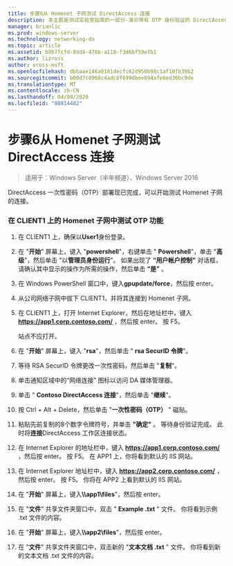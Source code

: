```yaml
---
title: 步骤6从 Homenet 子网测试 DirectAccess 连接
description: 本主题是测试实验室指南的一部分-演示带有 OTP 身份验证的 DirectAccess 和用于 Windows Server 2016 的 RSA SecurID
manager: brianlic
ms.prod: windows-server
ms.technology: networking-da
ms.topic: article
ms.assetid: b9b77cfd-8dd4-476b-a118-f3d6bf59e7b1
ms.author: lizross
author: eross-msft
ms.openlocfilehash: dbbaae146a0101decfc62d950b98c1af10fb39b2
ms.sourcegitcommit: b00d7c8968c4adc8f699dbee694afe6ed36bc9de
ms.translationtype: MT
ms.contentlocale: zh-CN
ms.lasthandoff: 04/08/2020
ms.locfileid: "80814402"
---
```

# <a name="step-6-test-directaccess-connectivity-from-the-homenet-subnet"></a>步骤6从 Homenet 子网测试 DirectAccess 连接

>适用于：Windows Server（半年频道）、Windows Server 2016

DirectAccess 一次性密码（OTP）部署现已完成，可以开始测试 Homenet 子网的连接。  
  
### <a name="to-test-otp-functionality-from-the-homenet-subnet-on-client1"></a>在 CLIENT1 上的 Homenet 子网中测试 OTP 功能  
  
1. 在 CLIENT1 上，确保以**User1**身份登录。  
  
2. 在 "**开始**" 屏幕上，键入 "**powershell**"，右键单击 " **Powershell**"，单击 "**高级**"，然后单击 "以**管理员身份运行**"。 如果出现了 **“用户帐户控制”** 对话框，请确认其中显示的操作为所需的操作，然后单击 **“是”** 。  
  
3. 在 Windows PowerShell 窗口中，键入**gpupdate/force**，然后按 enter。  
  
4. 从公司网络子网中拔下 CLIENT1，并将其连接到 Homenet 子网。  
  
5. 在 CLIENT1 上，打开 Internet Explorer，然后在地址栏中，键入 **https://app1.corp.contoso.com/** ，然后按 enter。 按 F5。  
  
   站点不应打开。  
  
6. 在 "**开始**" 屏幕上，键入 "**rsa**"，然后单击 " **rsa SecurID 令牌**"。  
  
7. 等待 RSA SecurID 令牌更改一次性密码，然后单击 "**复制**"。  
  
8. 单击通知区域中的“网络连接” 图标以访问 DA 媒体管理器。  
  
9. 单击 " **Contoso DirectAccess 连接**"，然后单击 "**继续**"。  
  
10. 按 Ctrl + Alt + Delete，然后单击 "**一次性密码（OTP）** " 磁贴。  
  
11. 粘贴先前复制的8个数字令牌符号，并单击 **"确定"** 。 等待身份验证完成。 此时将**连接**DirectAccess 工作区连接状态。  
  
12. 在 Internet Explorer 的地址栏中，键入 **https://app1.corp.contoso.com/** ，然后按 enter。 按 F5。 在 APP1 上，你将看到默认的 IIS 网站。  
  
13. 在 Internet Explorer 地址栏中，键入 **https://app2.corp.contoso.com/** ，然后按 enter。 按 F5。 你将在 APP2 上看到默认的 IIS 网站。  
  
14. 在 "**开始**" 屏幕上，键入<strong>\\\app1\files</strong>"，然后按 enter。  
  
15. 在 "**文件**" 共享文件夹窗口中，双击 " **Example .txt** " 文件。 你将看到示例 .txt 文件的内容。  
  
16. 在 "**开始**" 屏幕上，键入<strong>\\\app2\files</strong>"，然后按 enter。  
  
17. 在 "**文件**" 共享文件夹窗口中，双击新的 "**文本文档 .txt** " 文件。 你将看到新的文本文档 .txt 文件的内容。  
  


